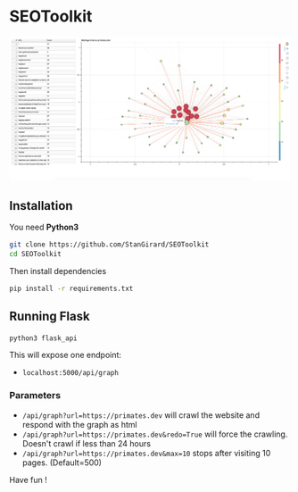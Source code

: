 # SEOToolkit

![](examples/example.png)

## Installation

You need **Python3**


```Bash
git clone https://github.com/StanGirard/SEOToolkit
cd SEOToolkit
```

Then install dependencies

```Bash
pip install -r requirements.txt
```

## Running Flask

```Bash
python3 flask_api
```

This will expose one endpoint:
- `localhost:5000/api/graph`

### Parameters

- `/api/graph?url=https://primates.dev` will crawl the website and respond with the graph as html
- `/api/graph?url=https://primates.dev&redo=True` will force the crawling. Doesn't crawl if less than 24 hours
- `/api/graph?url=https://primates.dev&max=10` stops after visiting 10 pages. (Default=500)

Have fun ! 
